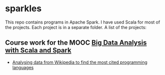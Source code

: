 # sparkles
This repo contains programs in Apache Spark. I have used Scala for most of the projects. Each project is in a separate folder. A list of the projects: 

## Course work for the MOOC [Big Data Analysis with Scala and Spark](https://www.coursera.org/learn/scala-spark-big-data/home/welcome)

- [Analysing data from Wikipedia to find the most cited programming languages](/wikipedia)